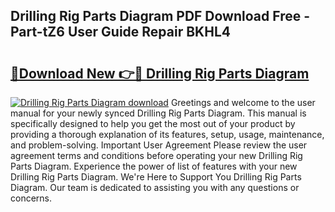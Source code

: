 ## Drilling Rig Parts Diagram PDF Download Free - Part-tZ6 User Guide Repair BKHL4

# <h2><a href="http://dfqmpag.blite.top/?on=Drilling+Rig+Parts+Diagram">🔗Download New 👉🔴 Drilling Rig Parts Diagram</a></h2>

[![Drilling Rig Parts Diagram download](https://i.imgur.com/lujVjoI.png)](http://dfqmpag.blite.top/?on=Drilling+Rig+Parts+Diagram)
Greetings and welcome to the user manual for your newly synced Drilling Rig Parts Diagram. This manual is specifically designed to help you get the most out of your product by providing a thorough explanation of its features, setup, usage, maintenance, and problem-solving. Important User Agreement Please review the user agreement terms and conditions before operating your new Drilling Rig Parts Diagram. Experience the power of list of features with your new Drilling Rig Parts Diagram. We're Here to Support You Drilling Rig Parts Diagram. Our team is dedicated to assisting you with any questions or concerns.
